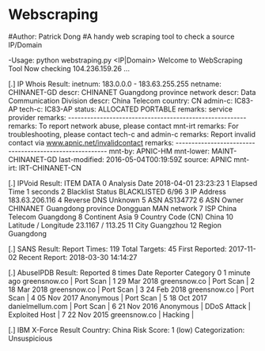 # Webscraping 
#Author: Patrick Dong
#A handy web scraping tool to check a source IP/Domain

-Usage: python webstraping.py <IP|Domain>
Welcome to WebScraping Tool
Now checking 104.236.159.26 ...

[.] IP Whois Result:
inetnum:        183.0.0.0 - 183.63.255.255
netname:        CHINANET-GD
descr:          CHINANET Guangdong province network
descr:          Data Communication Division
descr:          China Telecom
country:        CN
admin-c:        IC83-AP
tech-c:         IC83-AP
status:         ALLOCATED PORTABLE
remarks:        service provider
remarks:        --------------------------------------------------------
remarks:        To report network abuse, please contact mnt-irt
remarks:        For troubleshooting, please contact tech-c and admin-c
remarks:        Report invalid contact via www.apnic.net/invalidcontact
remarks:        --------------------------------------------------------
mnt-by:         APNIC-HM
mnt-lower:      MAINT-CHINANET-GD
last-modified:  2016-05-04T00:19:59Z
source:         APNIC
mnt-irt:        IRT-CHINANET-CN

[.] IPVoid Result:
                    ITEM                                              DATA
0          Analysis Date                               2018-04-01 23:23:23
1           Elapsed Time                                         1 seconds
2       Blacklist Status                                  BLACKLISTED 6/96
3             IP Address                                    183.63.206.116
4            Reverse DNS                                           Unknown
5                    ASN                                          AS134772
6              ASN Owner  CHINANET Guangdong province Dongguan MAN network
7                    ISP                           China Telecom Guangdong
8              Continent                                              Asia
9           Country Code                                        (CN) China
10  Latitude / Longitude                                  23.1167 / 113.25
11                  City                                         Guangzhou
12                Region                                        Guangdong 


[.] SANS Result:
Report Times: 119
Total Targets: 45
First Reported: 2017-11-02
Recent Report: 2018-03-30 14:14:27


[.] AbuseIPDB Result:
Reported 8 times
             Date            Reporter                            Category
0   1 minute ago        greensnow.co                       | Port Scan | 
1    29 Mar 2018        greensnow.co                       | Port Scan | 
2    18 Mar 2018        greensnow.co                       | Port Scan | 
3    24 Feb 2018        greensnow.co                       | Port Scan | 
4    05 Nov 2017            Anonymous                      | Port Scan | 
5    18 Oct 2017    danielmellum.com                       | Port Scan | 
6    21 Nov 2016            Anonymous   | DDoS Attack | Exploited Host | 
7    22 Nov 2015        greensnow.co                         | Hacking |  


[.] IBM X-Force Result
Country: China
Risk Score: 1 (low)
Categorization: Unsuspicious
